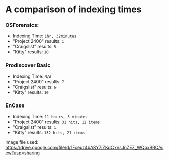 # A comparison of indexing times

### OSForensics:

* Indexing Time: `1hr, 32minutes`
* "Project 2400" results: `1`
* "Craigslist" results: `5`
* "Kitty" results: `10`

### Prodiscover Basic

* Indexing Time: `N/A`
* "Project 2400" results: `7`
* "Craigslist" results: `6`
* "Kitty" results: `10`

### EnCase

* Indexing Time: `11 hours, 3 minutes`
* "Project 2400" results: `31 hits, 12 items`
* "Craigslist" results: `1`
* "Kitty" results: `132 hits, 21 items`



Image file used: https://drive.google.com/file/d/1Fceuz4bA8Y7iZKdCxnsJnZEZ_WQbxBRO/view?usp=sharing
